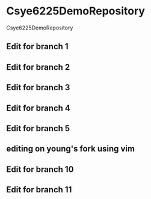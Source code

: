 # Csye6225DemoRepository
Csye6225DemoRepository

## Edit for branch 1

## Edit for branch 2

## Edit for branch 3

## Edit for branch 4

## Edit for branch 5

## editing on young's fork using vim

## Edit for branch 10

## Edit for branch 11

